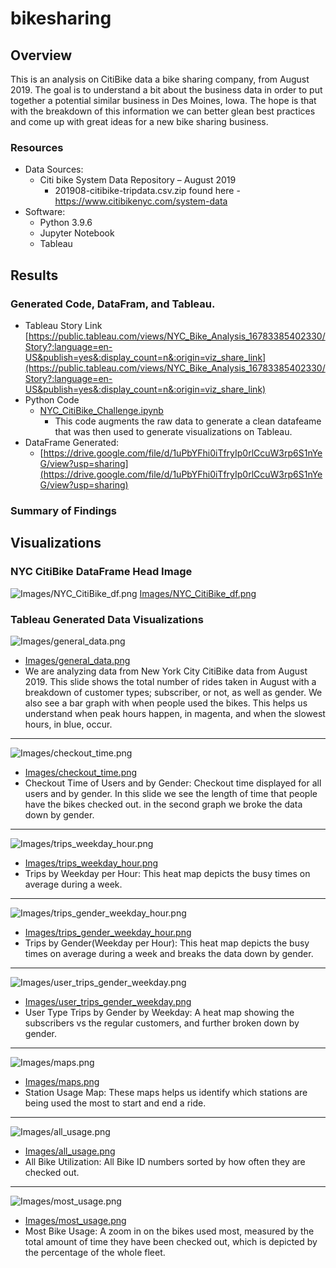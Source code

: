 # bikesharing

## Overview 
This is an analysis on CitiBike data a bike sharing company, from August 2019. The goal is to understand a bit about the business data in order to put together a potential similar business in Des Moines, Iowa. The hope is that with the breakdown of this information we can better glean best practices and come up with great ideas for a new bike sharing business.

### Resources
- Data Sources: 
    - Citi bike System Data Repository – August 2019 
       - 201908-citibike-tripdata.csv.zip found here - https://www.citibikenyc.com/system-data
- Software:
    - Python 3.9.6 
    - Jupyter Notebook
    - Tableau 

## Results

### Generated Code, DataFram, and Tableau. 
- Tableau Story Link 
[https://public.tableau.com/views/NYC_Bike_Analysis_16783385402330/Story?:language=en-US&publish=yes&:display_count=n&:origin=viz_share_link](https://public.tableau.com/views/NYC_Bike_Analysis_16783385402330/Story?:language=en-US&publish=yes&:display_count=n&:origin=viz_share_link)
- Python Code 
    - [NYC_CitiBike_Challenge.ipynb](NYC_CitiBike_Challenge.ipynb)
        - This code augments the raw data to generate a clean datafeame that was then used to generate visualizations on Tableau.
- DataFrame Generated:
    - [https://drive.google.com/file/d/1uPbYFhi0iTfryIp0rlCcuW3rp6S1nYeG/view?usp=sharing](https://drive.google.com/file/d/1uPbYFhi0iTfryIp0rlCcuW3rp6S1nYeG/view?usp=sharing) 

### Summary of Findings 


## Visualizations 

### NYC CitiBike DataFrame Head Image 

![Images/NYC_CitiBike_df.png](Images/NYC_CitiBike_df.png)
[Images/NYC_CitiBike_df.png](Images/NYC_CitiBike_df.png)

### Tableau Generated Data Visualizations 

![Images/general_data.png](Images/general_data.png)
- [Images/general_data.png](Images/general_data.png)
- We are analyzing data from New York City CitiBike data from August 2019. This slide shows the total number of rides taken in August with a breakdown of customer types; subscriber, or not, as well as gender. We also see a bar graph with when people used the bikes. This helps us understand when peak hours happen, in magenta, and when the slowest hours, in blue, occur. 
------------------------------


![Images/checkout_time.png](Images/checkout_time.png)
- [Images/checkout_time.png](Images/checkout_time.png)
- Checkout Time of Users and by Gender: Checkout time displayed for all users and by gender. In this slide we see the length of time that people have the bikes checked out. in the second graph we broke the data down by gender.  
-------------------------------            


![Images/trips_weekday_hour.png](Images/trips_weekday_hour.png)
- [Images/trips_weekday_hour.png](Images/trips_weekday_hour.png)
- Trips by Weekday per Hour: This heat map depicts the busy times on average during a week.
------------------------------


![Images/trips_gender_weekday_hour.png](Images/trips_gender_weekday_hour.png)
- [Images/trips_gender_weekday_hour.png](Images/trips_gender_weekday_hour.png)
- Trips by Gender(Weekday per Hour): This heat map depicts the busy times on average during a week and breaks the data down by gender. 
------------------------------


![Images/user_trips_gender_weekday.png](Images/user_trips_gender_weekday.png)
- [Images/user_trips_gender_weekday.png](Images/user_trips_gender_weekday.png)
- User Type Trips by Gender by Weekday: A heat map showing the subscribers vs the regular customers, and further broken down by gender. 
------------------------------


![Images/maps.png](Images/maps.png)
- [Images/maps.png](Images/maps.png)
- Station Usage Map:  These maps helps us identify which stations are being used the most to start and end a ride.
 ------------------------------


![Images/all_usage.png](Images/all_usage.png)
- [Images/all_usage.png](Images/all_usage.png)
- All Bike Utilization: All Bike ID numbers sorted by how often they are checked out.  
 ------------------------------


![Images/most_usage.png](Images/most_usage.png)
- [Images/most_usage.png](Images/most_usage.png)
- Most Bike Usage: A zoom in on the bikes used most, measured by the total amount of time they have been checked out, which is depicted by the percentage of the whole fleet. 





